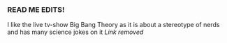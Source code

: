 ### READ ME EDITS!

I like the live tv-show Big Bang Theory as it is about a stereotype of nerds and has many science jokes on it
*Link removed*
